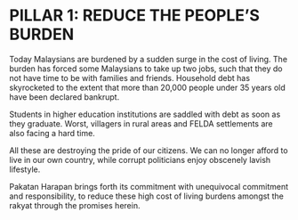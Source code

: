 # PILLAR 1: REDUCE THE PEOPLE’S BURDEN

Today Malaysians are burdened by a sudden surge in the cost of living. The burden has forced some Malaysians to take up two jobs, such that they do not have time to be with families and friends. Household debt has skyrocketed to the extent that more than 20,000 people under 35 years old have been declared bankrupt.

Students in higher education institutions are saddled with debt as soon as they graduate. Worst, villagers in rural areas and FELDA settlements are also facing a hard time.

All these are destroying the pride of our citizens. We can no longer afford to live in our own country, while corrupt politicians enjoy obscenely lavish lifestyle.

Pakatan Harapan brings forth its commitment with unequivocal commitment and responsibility, to reduce these high cost of living burdens amongst the rakyat through the promises herein.
